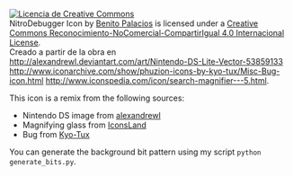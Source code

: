 <a rel="license" href="http://creativecommons.org/licenses/by-nc-sa/4.0/"><img alt="Licencia de Creative Commons" style="border-width:0" src="https://i.creativecommons.org/l/by-nc-sa/4.0/88x31.png" /></a><br /><span xmlns:dct="http://purl.org/dc/terms/" href="http://purl.org/dc/dcmitype/StillImage" property="dct:title" rel="dct:type">NitroDebugger Icon</span> by <a xmlns:cc="http://creativecommons.org/ns#" href="https://github.com/pleonex/nitrodebugger" property="cc:attributionName" rel="cc:attributionURL">Benito Palacios</a> is licensed under a <a rel="license" href="http://creativecommons.org/licenses/by-nc-sa/4.0/">Creative Commons Reconocimiento-NoComercial-CompartirIgual 4.0 Internacional License</a>.<br />Creado a partir de la obra en<br /><a xmlns:dct="http://purl.org/dc/terms/" href="http://alexandrewl.deviantart.com/art/Nintendo-DS-Lite-Vector-53859133" rel="dct:source">http://alexandrewl.deviantart.com/art/Nintendo-DS-Lite-Vector-53859133</a>
<a xmlns:dct="http://purl.org/dc/terms/" href="http://www.iconarchive.com/show/phuzion-icons-by-kyo-tux/Misc-Bug-icon.html" rel="dct:source">http://www.iconarchive.com/show/phuzion-icons-by-kyo-tux/Misc-Bug-icon.html</a>
<a xmlns:dct="http://purl.org/dc/terms/" href="http://www.iconspedia.com/icon/search-magnifier---5.html" rel="dct:source">http://www.iconspedia.com/icon/search-magnifier---5.html</a>.

This icon is a remix from the following sources:
 * Nintendo DS image from [alexandrewl](http://alexandrewl.deviantart.com/art/Nintendo-DS-Lite-Vector-53859133)
 * Magnifying glass from [IconsLand](http://www.iconspedia.com/icon/search-magnifier---5.html)
 * Bug from [Kyo-Tux](http://www.iconarchive.com/show/phuzion-icons-by-kyo-tux/Misc-Bug-icon.html)


You can generate the background bit pattern using my script `python generate_bits.py`.